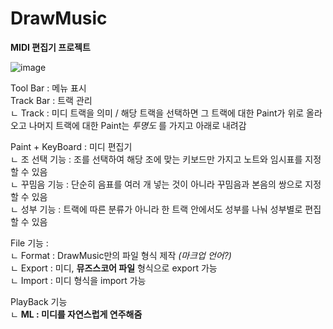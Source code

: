 # DrawMusic
**MIDI 편집기 프로젝트**

![image](https://user-images.githubusercontent.com/94269897/184267834-920ff7ac-58f9-4e86-81b6-207b7af9dc4c.png)

Tool Bar : 메뉴 표시<br>
Track Bar : 트랙 관리<br>
 ㄴ Track : 미디 트랙을 의미 / 해당 트랙을 선택하면 그 트랙에 대한 Paint가 위로 올라오고 나머지 트랙에 대한 Paint는 _투명도_ 를 가지고 아래로 내려감
 
Paint + KeyBoard : 미디 편집기<br>
 ㄴ 조 선택 기능 : 조를 선택하여 해당 조에 맞는 키보드만 가지고 노트와 임시표를 지정할 수 있음<br>
 ㄴ 꾸밈음 기능 : 단순히 음표를 여러 개 넣는 것이 아니라 꾸밈음과 본음의 쌍으로 지정할 수 있음<br>
 ㄴ 성부 기능 : 트랙에 따른 분류가 아니라 한 트랙 안에서도 성부를 나눠 성부별로 편집할 수 있음

File 기능 :<br>
 ㄴ Format : DrawMusic만의 파일 형식 제작 _(마크업 언어?)_<br>
 ㄴ Export : 미디, **뮤즈스코어 파일** 형식으로 export 가능<br>
 ㄴ Import : 미디 형식을 import 가능

PlayBack 기능<br>
 ㄴ **ML : 미디를 자연스럽게 연주해줌**